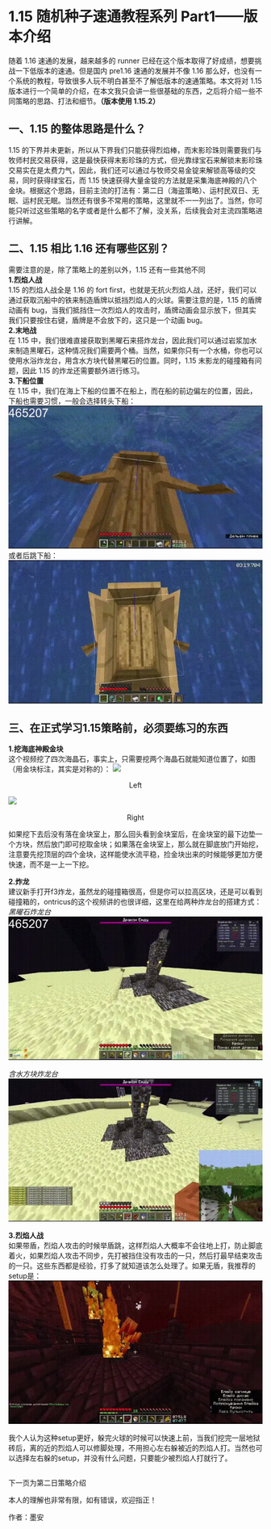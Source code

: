# 1.15 随机种子速通教程系列 Part1——版本介绍

随着 1.16 速通的发展，越来越多的 runner 已经在这个版本取得了好成绩，想要挑战一下低版本的速通。但是国内 pre1.16 速通的发展并不像 1.16 那么好，也没有一个系统的教程，导致很多人玩不明白甚至不了解低版本的速通策略。本文将对 1.15 版本进行一个简单的介绍，在本文我只会讲一些很基础的东西，之后将介绍一些不同策略的思路、打法和细节。**（版本使用 1.15.2）**

## 一、1.15 的整体思路是什么？

1.15 的下界并未更新，所以从下界我们只能获得烈焰棒，而末影珍珠则需要我们与牧师村民交易获得，这是最快获得末影珍珠的方式，但光靠绿宝石来解锁末影珍珠交易实在是太费力气，因此，我们还可以通过与牧师交易金锭来解锁高等级的交易，同时获得绿宝石，而 1.15 快速获得大量金锭的方法就是采集海底神殿的八个金块。根据这个思路，目前主流的打法有：第二日（海盗策略）、运村民双日、无眠、运村民无眠。当然还有很多不常用的策略，这里就不一一列出了。当然，你可能只听过这些策略的名字或者是什么都不了解，没关系，后续我会对主流四策略进行讲解。

## 二、1.15 相比 1.16 还有哪些区别？

需要注意的是，除了策略上的差别以外，1.15 还有一些其他不同  
**1.烈焰人战**  
1.15 的烈焰人战全是 1.16 的 fort first，也就是无抗火烈焰人战，还好，我们可以通过获取沉船中的铁来制造盾牌以抵挡烈焰人的火球。需要注意的是，1.15 的盾牌动画有 bug，当我们抵挡住一次烈焰人的攻击时，盾牌动画会显示放下，但其实我们只要按住右键，盾牌是不会放下的，这只是一个动画 bug。  
**2.末地战**  
在 1.15 中，我们很难直接获取到黑曜石来搭炸龙台，因此我们可以通过岩浆加水来制造黑曜石，这种情况我们需要两个桶。当然，如果你只有一个水桶，你也可以使用水浴炸龙台，用含水方块代替黑曜石的位置。同时，1.15 末影龙的碰撞箱有问题，因此 1.15 的炸龙还需要额外进行练习。  
**3.下船位置**  
在 1.15 中，我们在海上下船的位置不在船上，而在船的前边偏左的位置，因此，下船也需要习惯，一般会选择转头下船：
![](./img/UnmountBoat1.gif)  
或者后跳下船：  
![](./img/UnmountBoat2.gif)  

## 三、在正式学习1.15策略前，必须要练习的东西

**1.挖海底神殿金块**  
这个视频挖了四次海晶石，事实上，只需要挖两个海晶石就能知道位置了，如图（用金块标注，其实是对称的）：
![](./img/MonumentLeft.png)  
<p style="text-align:center">Left</p>  

![](./img/MonumentRight.png)  
<p style="text-align:center">Right</p> 

如果挖下去后没有落在金块室上，那么回头看到金块室后，在金块室的最下边垫一个方块，然后放门即可挖取金块；如果落在金块室上，那么就在脚底放门开始挖，注意要先挖顶层的四个金块，这样能使水流平稳，捡金块出来的时候能够更加方便快速，而不是一上一下挖。

**2.炸龙**  
建议新手打开f3炸龙，虽然龙的碰撞箱很高，但是你可以拉高区块，还是可以看到碰撞箱的，ontricus的这个视频讲的也很详细，这里在给两种炸龙台的搭建方式：  
*黑曜石炸龙台*  
![](./img/WithLava.gif)  

*含水方块炸龙台*  
![](./img/WithoutLava.gif)  

**3.烈焰人战**  
如果带盾，烈焰人攻击的时候举盾跳，这样烈焰人大概率不会往地上打，防止脚底着火，如果烈焰人攻击不同步，先打被挡住没有攻击的一只，然后打最早结束攻击的一只。这些东西都是经验，打多了就知道该怎么处理了。如果无盾，我推荐的setup是：  
![](./img//WithoutShield.gif)

我个人认为这种setup更好，躲完火球的时候可以快速上前，当我们挖完一层地狱砖后，离的近的烈焰人可以修脚处理，不用担心左右躲被近的烈焰人打。当然也可以选择左右躲的setup，并没有什么问题，只要能少被烈焰人打就行了。

##

下一页为第二日策略介绍

本人的理解也非常有限，如有错误，欢迎指正！

作者：墨安